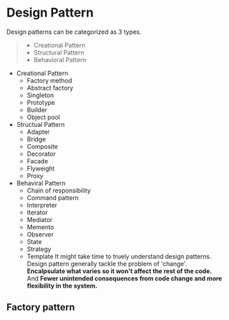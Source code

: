 # **Design Pattern**

Design patterns can be categorized as 3 types.
> - Creational Pattern
> - Structural Pattern
> - Behavioral Pattern

* Creational Pattern
    * Factory method
    * Abstract factory
    * Singleton
    * Prototype
    * Builder
    * Object pool
* Structual Pattern
    * Adapter
    * Bridge
    * Composite
    * Decorator
    * Facade
    * Flyweight
    * Proxy
* Behaviral Pattern
    * Chain of responsibility
    * Command pattern
    * Interpreter
    * Iterator
    * Mediator
    * Memento
    * Observer
    * State
    * Strategy
    * Template
It might take time to truely understand design patterns. Design pattern generally tackle the problem of 'change'. **Encalpsulate what varies so it won't affect the rest of the code.** And **Fewer unintended consequences from code change and more flexibility in the system.**

## **Factory pattern**